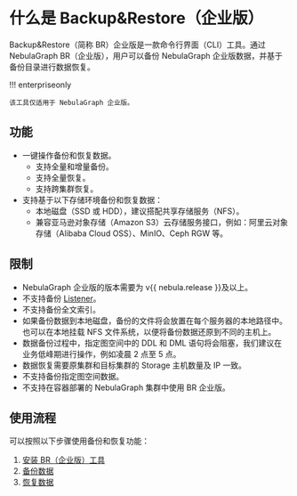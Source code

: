 # 什么是 Backup&Restore（企业版）

Backup&Restore（简称 BR）企业版是一款命令行界面（CLI）工具。通过 NebulaGraph BR（企业版），用户可以备份 NebulaGraph 企业版数据，并基于备份目录进行数据恢复。

!!! enterpriseonly

    该工具仅适用于 NebulaGraph 企业版。

## 功能

- 一键操作备份和恢复数据。
  - 支持全量和增量备份。
  - 支持全量恢复。
  - 支持跨集群恢复。
- 支持基于以下存储环境备份和恢复数据：
  - 本地磁盘（SSD 或 HDD），建议搭配共享存储服务（NFS）。
  - 兼容亚马逊对象存储（Amazon S3）云存储服务接口，例如：阿里云对象存储（Alibaba Cloud OSS）、MinIO、Ceph RGW 等。

## 限制

- NebulaGraph 企业版的版本需要为 v{{ nebula.release }}及以上。
- 不支持备份 [Listener](../../4.deployment-and-installation/6.deploy-text-based-index/3.deploy-listener.md)。
- 不支持备份全文索引。
- 如果备份数据到本地磁盘，备份的文件将会放置在每个服务器的本地路径中。也可以在本地挂载 NFS 文件系统，以便将备份数据还原到不同的主机上。
- 数据备份过程中，指定图空间中的 DDL 和 DML 语句将会阻塞，我们建议在业务低峰期进行操作，例如凌晨 2 点至 5 点。
- 数据恢复需要原集群和目标集群的 Storage 主机数量及 IP 一致。
- 不支持备份指定图空间数据。
- 不支持在容器部署的 NebulaGraph 集群中使用 BR 企业版。

## 使用流程

可以按照以下步骤使用备份和恢复功能：

1. [安装 BR（企业版）工具](2.install-tools.md)
2. [备份数据](3.backup-data.md)
3. [恢复数据](4.restore-data.md)




